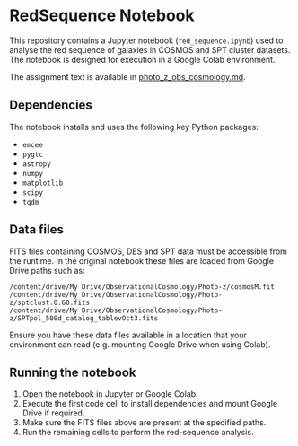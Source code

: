 # RedSequence Notebook

This repository contains a Jupyter notebook (`red_sequence.ipynb`) used to analyse the red sequence of galaxies in COSMOS and SPT cluster datasets. The notebook is designed for execution in a Google Colab environment.

The assignment text is available in [photo_z_obs_cosmology.md](photo_z_obs_cosmology.md).

## Dependencies

The notebook installs and uses the following key Python packages:

- `emcee`
- `pygtc`
- `astropy`
- `numpy`
- `matplotlib`
- `scipy`
- `tqdm`

## Data files

FITS files containing COSMOS, DES and SPT data must be accessible from the runtime. In the original notebook these files are loaded from Google Drive paths such as:

```
/content/drive/My Drive/ObservationalCosmology/Photo-z/cosmosM.fit
/content/drive/My Drive/ObservationalCosmology/Photo-z/sptclust.0.60.fits
/content/drive/My Drive/ObservationalCosmology/Photo-z/SPTpol_500d_catalog_tablevOct3.fits
```

Ensure you have these data files available in a location that your environment can read (e.g. mounting Google Drive when using Colab).

## Running the notebook

1. Open the notebook in Jupyter or Google Colab.
2. Execute the first code cell to install dependencies and mount Google Drive if required.
3. Make sure the FITS files above are present at the specified paths.
4. Run the remaining cells to perform the red-sequence analysis.

